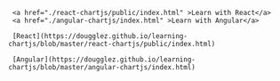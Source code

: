      <a href="./react-chartjs/public/index.html" >Learn with React</a>
     <a href="./angular-chartjs/index.html" >Learn with Angular</a>

     [React](https://dougglez.github.io/learning-chartjs/blob/master/react-chartjs/public/index.html)

     [Angular](https://dougglez.github.io/learning-chartjs/blob/master/angular-chartjs/index.html)
